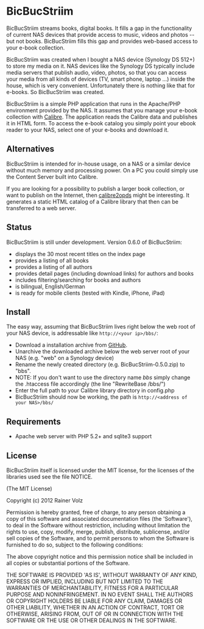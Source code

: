 BicBucStriim
============

BicBucStriim streams books, digital books. It fills a gap in the functionality of current NAS devices that provide access to music, videos and photos -- but not books. BicBucStriim fills this gap and provides web-based access to your e-book collection.

BicBucStriim was created when I bought a NAS device (Synology DS 512+) to store my media on it. NAS devices like the Synology DS typically include media servers that publish audio, video, photos, so that you can access your media from all kinds of devices (TV, smart phone, laptop ...) inside the house, which is very convenient. Unfortunately there is nothing like that for e-books. So BicBucStriim was created.

BicBucStriim is a simple PHP application that runs in the Apache/PHP environment provided by the NAS. It assumes that you manage your e-book collection with [Calibre](http://calibre-ebook.com/). The application reads the Calibre data and publishes it in HTML form. To access the e-book catalog you simply point your ebook reader to your NAS, select one of your e-books and download it. 

Alternatives
------------

BicBucStriim is intended for in-house usage, on a NAS or a similar device without much memory and processing power. On a PC you could simply use the Content Server built into Calibre.

If you are looking for a possibility to publish a larger book collection, or want to publish on the Internet, then [calibre2opds](http://calibre2opds.com/) might be interesting. It generates a static HTML catalog of a Calibre library that then can be transferred to a web server.

Status
------

BicBucStriim is still under development. Version 0.6.0 of BicBucStriim: 

* displays the 30 most recent titles on the index page
* provides a listing of all books 
* provides a listing of all authors
* provides detail pages (including download links) for authors and books
* includes filtering/searching for books and authors
* is bilingual, English/German
* is ready for mobile clients (tested with Kindle, iPhone, iPad)


Install
-------

The easy way, assuming that BicBucStriim lives right below the web root of your NAS device, is addressable like `http://<your ip>/bbs/`:

* Download a installation archive from [GitHub](https://github.com/rvolz/BicBucStriim/downloads).
* Unarchive the downloaded archive below the web server root of your NAS (e.g. "web" on a Synology device)
* Rename the newly created directory (e.g. BicBucStriim-0.5.0.zip) to "bbs".
* NOTE: If you don't want to use the directory name *bbs* simply change the .htaccess file accordingly (the line "RewriteBase /bbs/")
* Enter the full path to your Calibre library directory in config.php
* BicBucStriim should now be working, the path is `http://<address of your NAS>/bbs/`

Requirements
------------
* Apache web server with PHP 5.2+ and sqlite3 support

License
-------

BicBucStriim itself is licensed under the MIT license, for the licenses of the libraries used see the file NOTICE.

(The MIT License)

Copyright (c) 2012 Rainer Volz

Permission is hereby granted, free of charge, to any person obtaining a copy of this software and associated documentation files (the 'Software'), to deal in the Software without restriction, including without limitation the rights to use, copy, modify, merge, publish, distribute, sublicense, and/or sell copies of the Software, and to permit persons to whom the Software is furnished to do so, subject to the following conditions:

The above copyright notice and this permission notice shall be included in all copies or substantial portions of the Software.

THE SOFTWARE IS PROVIDED 'AS IS', WITHOUT WARRANTY OF ANY KIND, EXPRESS OR IMPLIED, INCLUDING BUT NOT LIMITED TO THE WARRANTIES OF MERCHANTABILITY, FITNESS FOR A PARTICULAR PURPOSE AND NONINFRINGEMENT. IN NO EVENT SHALL THE AUTHORS OR COPYRIGHT HOLDERS BE LIABLE FOR ANY CLAIM, DAMAGES OR OTHER LIABILITY, WHETHER IN AN ACTION OF CONTRACT, TORT OR OTHERWISE, ARISING FROM, OUT OF OR IN CONNECTION WITH THE SOFTWARE OR THE USE OR OTHER DEALINGS IN THE SOFTWARE.


